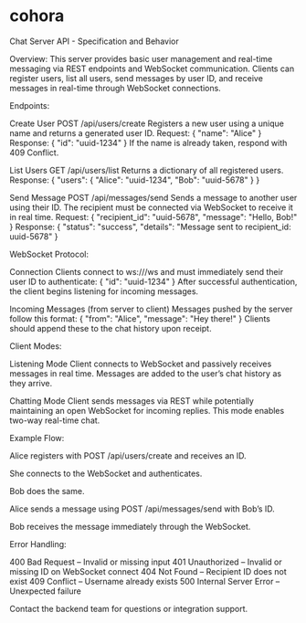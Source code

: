 # cohora

Chat Server API - Specification and Behavior

Overview:
This server provides basic user management and real-time messaging via REST endpoints and WebSocket communication. Clients can register users, list all users, send messages by user ID, and receive messages in real-time through WebSocket connections.

Endpoints:

Create User
POST /api/users/create
Registers a new user using a unique name and returns a generated user ID.
Request: { "name": "Alice" }
Response: { "id": "uuid-1234" }
If the name is already taken, respond with 409 Conflict.

List Users
GET /api/users/list
Returns a dictionary of all registered users.
Response: { "users": { "Alice": "uuid-1234", "Bob": "uuid-5678" } }

Send Message
POST /api/messages/send
Sends a message to another user using their ID. The recipient must be connected via WebSocket to receive it in real time.
Request: { "recipient_id": "uuid-5678", "message": "Hello, Bob!" }
Response: { "status": "success", "details": "Message sent to recipient_id: uuid-5678" }

WebSocket Protocol:

Connection
Clients connect to ws://<server>/ws and must immediately send their user ID to authenticate:
{ "id": "uuid-1234" }
After successful authentication, the client begins listening for incoming messages.

Incoming Messages (from server to client)
Messages pushed by the server follow this format:
{ "from": "Alice", "message": "Hey there!" }
Clients should append these to the chat history upon receipt.

Client Modes:

Listening Mode
Client connects to WebSocket and passively receives messages in real time. Messages are added to the user’s chat history as they arrive.

Chatting Mode
Client sends messages via REST while potentially maintaining an open WebSocket for incoming replies. This mode enables two-way real-time chat.

Example Flow:

Alice registers with POST /api/users/create and receives an ID.

She connects to the WebSocket and authenticates.

Bob does the same.

Alice sends a message using POST /api/messages/send with Bob’s ID.

Bob receives the message immediately through the WebSocket.

Error Handling:

400 Bad Request – Invalid or missing input
401 Unauthorized – Invalid or missing ID on WebSocket connect
404 Not Found – Recipient ID does not exist
409 Conflict – Username already exists
500 Internal Server Error – Unexpected failure

Contact the backend team for questions or integration support.